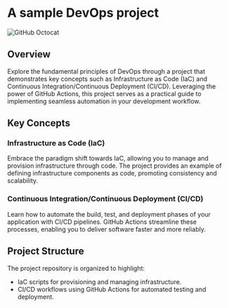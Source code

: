 # A sample DevOps project

![GitHub Octocat](https://octodex.github.com/images/NUX_Octodex.gif)

## Overview

Explore the fundamental principles of DevOps through a project that demonstrates key concepts such as Infrastructure as Code (IaC) and Continuous Integration/Continuous Deployment (CI/CD). Leveraging the power of GitHub Actions, this project serves as a practical guide to implementing seamless automation in your development workflow.

## Key Concepts

### Infrastructure as Code (IaC)

Embrace the paradigm shift towards IaC, allowing you to manage and provision infrastructure through code. The project provides an example of defining infrastructure components as code, promoting consistency and scalability.

### Continuous Integration/Continuous Deployment (CI/CD)

Learn how to automate the build, test, and deployment phases of your application with CI/CD pipelines. GitHub Actions streamline these processes, enabling you to deliver software faster and more reliably.

## Project Structure

The project repository is organized to highlight:

- IaC scripts for provisioning and managing infrastructure.
- CI/CD workflows using GitHub Actions for automated testing and deployment.
